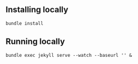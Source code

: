 ## Installing locally

`bundle install`

## Running locally

`bundle exec jekyll serve --watch --baseurl '' &`
